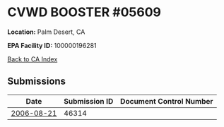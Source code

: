 # CVWD BOOSTER #05609

**Location:** Palm Desert, CA

**EPA Facility ID:** 100000196281

[Back to CA Index](../../index.md)

## Submissions

| Date | Submission ID | Document Control Number |
|------|--------------|-------------------------|
| [2006-08-21](submissions/46314.md) | 46314 |  |
